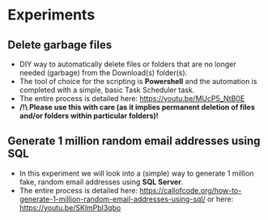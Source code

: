 # Experiments

<h2>Delete garbage files</h2>

* DIY way to automatically delete files or folders that are no longer needed (garbage) from the Download(s) folder(s).
* The tool of choice for the scripting is <b>Powershell</b> and the automation is completed with a simple, basic Task Scheduler task.
* The entire process is detailed here: https://youtu.be/MUcP5_NtB0E
* <b>/!\ Please use this with care (as it implies permanent deletion of files and/or folders within particular folders)!</b>

<h2>Generate 1 million random email addresses using SQL</h2>

* In this experiment we will look into a (simple) way to generate 1 million fake, random email addresses using <b>SQL Server</b>.
* The entire process is detailed here: https://callofcode.org/how-to-generate-1-million-random-email-addresses-using-sql/ or here: https://youtu.be/SKlmPbl3qbo
